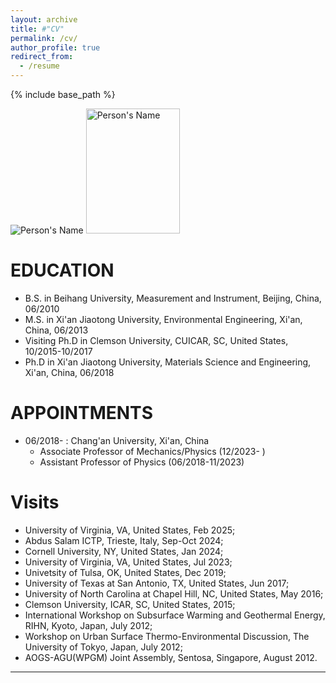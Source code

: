 ```yaml
---
layout: archive
title: #"CV"
permalink: /cv/
author_profile: true
redirect_from:
  - /resume
---
```


{% include base_path %}

<img src="assets/images/zhengwang.jpg" alt="Person's Name" />
<img src="assets/images/zhengwang.jpg" alt="Person's Name" width="150" height="200" />

EDUCATION
======
* B.S. in Beihang University, Measurement and Instrument, Beijing, China, 06/2010
* M.S. in Xi'an Jiaotong University, Environmental Engineering, Xi'an, China, 06/2013
* Visiting Ph.D in Clemson University, CUICAR, SC, United States, 10/2015-10/2017
* Ph.D in Xi'an Jiaotong University, Materials Science and Engineering, Xi'an, China, 06/2018 

APPOINTMENTS
======
* 06/2018- : Chang'an University, Xi'an, China
  * Associate Professor of Mechanics/Physics (12/2023- )
  * Assistant Professor of Physics (06/2018-11/2023)
  
Visits
======
* University of Virginia, VA, United States, Feb 2025;
* Abdus Salam ICTP, Trieste, Italy, Sep-Oct 2024;
* Cornell University, NY, United States, Jan 2024;
* University of Virginia, VA, United States, Jul 2023;
* Univetsity of Tulsa, OK, United States, Dec 2019;
* University of Texas at San Antonio, TX, United States, Jun 2017;
* University of North Carolina at Chapel Hill, NC, United States, May 2016;
* Clemson University, ICAR, SC, United States, 2015;
* International Workshop on Subsurface Warming and Geothermal Energy, RIHN, Kyoto, Japan, July 2012;
* Workshop on Urban Surface Thermo-Environmental Discussion, The University of Tokyo, Japan, July 2012;
* AOGS-AGU(WPGM) Joint Assembly, Sentosa, Singapore, August 2012.
 


  
---

